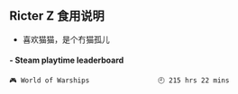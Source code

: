 ## Ricter Z 食用说明
- 喜欢猫猫，是个冇猫孤儿

<!-- steam-box start -->
#### - Steam playtime leaderboard
```text
🎮 World of Warships                 🕘 215 hrs 22 mins
```
<!-- Powered by https://github.com/YouEclipse/steam-box . -->
<!-- steam-box end -->
